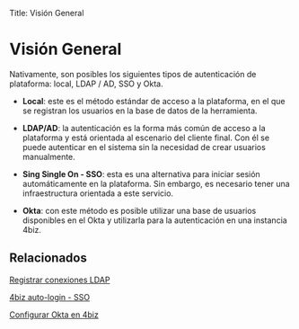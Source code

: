 Title: Visión General

# Visión General

Nativamente, son posibles los siguientes tipos de autenticación de plataforma: local, LDAP / AD, SSO y Okta.

- **Local**: este es el método estándar de acceso a la plataforma, en el que se registran los usuarios en la base de datos de la herramienta.

- **LDAP/AD**: la autenticación es la forma más común de acceso a la plataforma y está orientada al escenario del cliente final. Con él se puede autenticar en el sistema sin la necesidad de crear usuarios manualmente.

- **Sing Single On - SSO**: esta es una alternativa para iniciar sesión automáticamente en la plataforma. Sin embargo, es necesario tener una infraestructura orientada a este servicio.

- **Okta**: con este método es posible utilizar una base de usuarios disponibles en el Okta y utilizarla para la autenticación en una instancia 4biz.

## Relacionados

[Registrar conexiones LDAP][1]

[4biz auto-login - SSO][2]

[Configurar Okta en 4biz][3]

[1]:/es-es/4biz-helium/platform-administration/authentication/ldap.html

[2]:/es-es/4biz-helium/platform-administration/authentication/sso.html

[3]:/es-es/4biz-helium/platform-administration/authentication/okta.html
